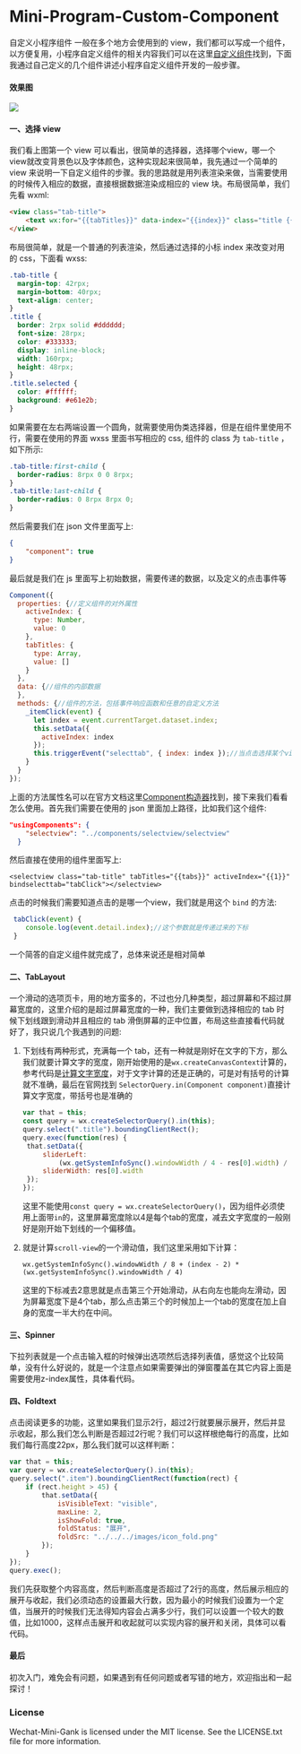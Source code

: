# Mini-Program-Custom-Component
自定义小程序组件
一般在多个地方会使用到的 view，我们都可以写成一个组件，以方便复用，小程序自定义组件的相关内容我们可以在这里[自定义组件](https://developers.weixin.qq.com/miniprogram/dev/framework/custom-component/wxml-wxss.html)找到，下面我通过自己定义的几个组件讲述小程序自定义组件开发的一般步骤。
#### 效果图
![](https://github.com/wvisible/Mini-Program-Custom-Component/blob/master/image/demonstrate.gif)
#### 一、选择 view

我们看上图第一个 view 可以看出，很简单的选择器，选择哪个view，哪一个view就改变背景色以及字体颜色，这种实现起来很简单，我先通过一个简单的 view 来说明一下自定义组件的步骤。我的思路就是用列表渲染来做，当需要使用的时候传入相应的数据，直接根据数据渲染成相应的 view 块。布局很简单，我们先看 wxml:

```html
<view class="tab-title">
    <text wx:for="{{tabTitles}}" data-index="{{index}}" class="title {{activeIndex === index ? 'selected' : ''}}" bindtap="_itemClick">{{item}}</text>
</view>
```

布局很简单，就是一个普通的列表渲染，然后通过选择的小标 index 来改变对用的 css，下面看 wxss:

```css
.tab-title {
  margin-top: 42rpx;
  margin-bottom: 40rpx;
  text-align: center;
}
.title {
  border: 2rpx solid #dddddd;
  font-size: 28rpx;
  color: #333333;
  display: inline-block;
  width: 160rpx;
  height: 48rpx;
}
.title.selected {
  color: #ffffff;
  background: #e61e2b;
}

```

如果需要在左右两端设置一个圆角，就需要使用伪类选择器，但是在组件里使用不行，需要在使用的界面 wxss 里面书写相应的 css, 组件的 class 为 `tab-title` ，如下所示:

```css
.tab-title:first-child {
  border-radius: 8rpx 0 0 8rpx;
}
.tab-title:last-child {
  border-radius: 0 8rpx 8rpx 0;
}
```

然后需要我们在 json 文件里面写上:

```json
{
    "component": true
}
```

最后就是我们在 js 里面写上初始数据，需要传递的数据，以及定义的点击事件等

```javascript
Component({
  properties: {//定义组件的对外属性
    activeIndex: {
      type: Number,
      value: 0
    },
    tabTitles: {
      type: Array,
      value: []
    }
  },
  data: {//组件的内部数据
  },
  methods: {//组件的方法，包括事件响应函数和任意的自定义方法
    _itemClick(event) {
      let index = event.currentTarget.dataset.index;
      this.setData({
        activeIndex: index
      });
      this.triggerEvent("selecttab", { index: index });//当点击选择某个view时对外暴露一个方法，类似于接口回调
    }
  }
});
```

上面的方法属性名可以在官方文档这里[Component构造器](https://developers.weixin.qq.com/miniprogram/dev/framework/custom-component/component.html)找到，接下来我们看看怎么使用。首先我们需要在使用的 json 里面加上路径，比如我们这个组件:

```json
"usingComponents": {
    "selectview": "../components/selectview/selectview"
  }
```

然后直接在使用的组件里面写上:

```wxml
<selectview class="tab-title" tabTitles="{{tabs}}" activeIndex="{{1}}" bindselecttab="tabClick"></selectview>
```

点击的时候我们需要知道点击的是哪一个view，我们就是用这个 `bind` 的方法:

```javascript
 tabClick(event) {
    console.log(event.detail.index);//这个参数就是传递过来的下标
 }
```

一个简答的自定义组件就完成了，总体来说还是相对简单

#### 二、TabLayout

一个滑动的选项页卡，用的地方蛮多的，不过也分几种类型，超过屏幕和不超过屏幕宽度的，这里介绍的是超过屏幕宽度的一种，我们主要做到选择相应的 tab 时候下划线跟到滑动并且相应的 tab 滑倒屏幕的正中位置，布局这些直接看代码就好了，我只说几个我遇到的问题:

1. 下划线有两种形式，充满每一个 tab，还有一种就是刚好在文字的下方，那么我们就要计算文字的宽度，刚开始使用的是`wx.createCanvasContext`计算的，参考代码是[计算文字宽度](https://developers.weixin.qq.com/community/develop/doc/0000aabe9b0960eefe7617bc756400)，对于文字计算的还是正确的，可是对有括号的计算就不准确，最后在官网找到 `SelectorQuery.in(Component component)`直接计算文字宽度，带括号也是准确的

   ```javascript
   var that = this;
   const query = wx.createSelectorQuery().in(this);
   query.select(".title").boundingClientRect();
   query.exec(function(res) {
   	that.setData({
   		sliderLeft:
   			(wx.getSystemInfoSync().windowWidth / 4 - res[0].width) / 2,
   		sliderWidth: res[0].width
   	});
   });
   ```

   这里不能使用`const query = wx.createSelectorQuery()`，因为组件必须使用上面带`in`的，这里屏幕宽度除以4是每个tab的宽度，减去文字宽度的一般刚好是刚开始下划线的一个偏移值。

2. 就是计算`scroll-view`的一个滑动值，我们这里采用如下计算：

   ```
   wx.getSystemInfoSync().windowWidth / 8 + (index - 2) * (wx.getSystemInfoSync().windowWidth / 4)
   ```

   这里的下标减去2意思就是点击第三个开始滑动，从右向左也能向左滑动，因为屏幕宽度下是4个tab，那么点击第三个的时候加上一个tab的宽度在加上自身的宽度一半大约在中间。

#### 三、Spinner

下拉列表就是一个点击输入框的时候弹出选项然后选择列表值，感觉这个比较简单，没有什么好说的，就是一个注意点如果需要弹出的弹窗覆盖在其它内容上面是需要使用z-index属性，具体看代码。

#### 四、Foldtext

点击阅读更多的功能，这里如果我们显示2行，超过2行就要展示展开，然后并显示收起，那么我们怎么判断是否超过2行呢？我们可以这样根绝每行的高度，比如我们每行高度22px，那么我们就可以这样判断：

```javascript
var that = this;
var query = wx.createSelectorQuery().in(this);
query.select(".item").boundingClientRect(function(rect) {
    if (rect.height > 45) {
        that.setData({
            isVisibleText: "visible",
            maxLine: 2,
            isShowFold: true,
            foldStatus: "展开",
            foldSrc: "../../../images/icon_fold.png"
        });
    }
});
query.exec();
```

我们先获取整个内容高度，然后判断高度是否超过了2行的高度，然后展示相应的展开与收起，我们必须动态的设置最大行数，因为最小的时候我们设置为一个定值，当展开的时候我们无法得知内容会占满多少行，我们可以设置一个较大的数值，比如1000，这样点击展开和收起就可以实现内容的展开和关闭，具体可以看代码。

#### 最后
初次入门，难免会有问题，如果遇到有任何问题或者写错的地方，欢迎指出和一起探讨！

### License
Wechat-Mini-Gank is licensed under the MIT license. See the LICENSE.txt file for more information.
